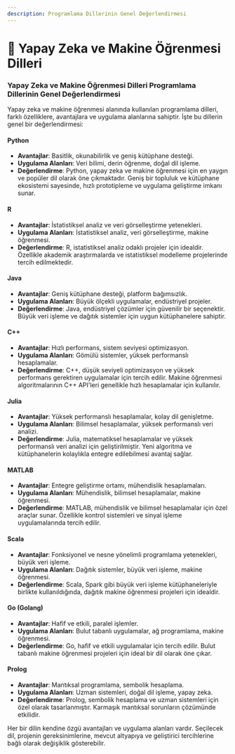 ```yaml
---
description: Programlama Dillerinin Genel Değerlendirmesi
---
```


# 🧞 Yapay Zeka ve Makine Öğrenmesi Dilleri

### Yapay Zeka ve Makine Öğrenmesi Dilleri Programlama Dillerinin Genel Değerlendirmesi

Yapay zeka ve makine öğrenmesi alanında kullanılan programlama dilleri, farklı özelliklere, avantajlara ve uygulama alanlarına sahiptir. İşte bu dillerin genel bir değerlendirmesi:

#### Python

* **Avantajlar**: Basitlik, okunabilirlik ve geniş kütüphane desteği.
* **Uygulama Alanları**: Veri bilimi, derin öğrenme, doğal dil işleme.
* **Değerlendirme**: Python, yapay zeka ve makine öğrenmesi için en yaygın ve popüler dil olarak öne çıkmaktadır. Geniş bir topluluk ve kütüphane ekosistemi sayesinde, hızlı prototipleme ve uygulama geliştirme imkanı sunar.

#### R

* **Avantajlar**: İstatistiksel analiz ve veri görselleştirme yetenekleri.
* **Uygulama Alanları**: İstatistiksel analiz, veri görselleştirme, makine öğrenmesi.
* **Değerlendirme**: R, istatistiksel analiz odaklı projeler için idealdir. Özellikle akademik araştırmalarda ve istatistiksel modelleme projelerinde tercih edilmektedir.

#### Java

* **Avantajlar**: Geniş kütüphane desteği, platform bağımsızlık.
* **Uygulama Alanları**: Büyük ölçekli uygulamalar, endüstriyel projeler.
* **Değerlendirme**: Java, endüstriyel çözümler için güvenilir bir seçenektir. Büyük veri işleme ve dağıtık sistemler için uygun kütüphanelere sahiptir.

#### C++

* **Avantajlar**: Hızlı performans, sistem seviyesi optimizasyon.
* **Uygulama Alanları**: Gömülü sistemler, yüksek performanslı hesaplamalar.
* **Değerlendirme**: C++, düşük seviyeli optimizasyon ve yüksek performans gerektiren uygulamalar için tercih edilir. Makine öğrenmesi algoritmalarının C++ API'leri genellikle hızlı hesaplamalar için kullanılır.

#### Julia

* **Avantajlar**: Yüksek performanslı hesaplamalar, kolay dil genişletme.
* **Uygulama Alanları**: Bilimsel hesaplamalar, yüksek performanslı veri analizi.
* **Değerlendirme**: Julia, matematiksel hesaplamalar ve yüksek performanslı veri analizi için geliştirilmiştir. Yeni algoritma ve kütüphanelerin kolaylıkla entegre edilebilmesi avantaj sağlar.

#### MATLAB

* **Avantajlar**: Entegre geliştirme ortamı, mühendislik hesaplamaları.
* **Uygulama Alanları**: Mühendislik, bilimsel hesaplamalar, makine öğrenmesi.
* **Değerlendirme**: MATLAB, mühendislik ve bilimsel hesaplamalar için özel araçlar sunar. Özellikle kontrol sistemleri ve sinyal işleme uygulamalarında tercih edilir.

#### Scala

* **Avantajlar**: Fonksiyonel ve nesne yönelimli programlama yetenekleri, büyük veri işleme.
* **Uygulama Alanları**: Dağıtık sistemler, büyük veri işleme, makine öğrenmesi.
* **Değerlendirme**: Scala, Spark gibi büyük veri işleme kütüphaneleriyle birlikte kullanıldığında, dağıtık makine öğrenmesi projeleri için idealdir.

#### Go (Golang)

* **Avantajlar**: Hafif ve etkili, paralel işlemler.
* **Uygulama Alanları**: Bulut tabanlı uygulamalar, ağ programlama, makine öğrenmesi.
* **Değerlendirme**: Go, hafif ve etkili uygulamalar için tercih edilir. Bulut tabanlı makine öğrenmesi projeleri için ideal bir dil olarak öne çıkar.

#### Prolog

* **Avantajlar**: Mantıksal programlama, sembolik hesaplama.
* **Uygulama Alanları**: Uzman sistemleri, doğal dil işleme, yapay zeka.
* **Değerlendirme**: Prolog, sembolik hesaplama ve uzman sistemleri için özel olarak tasarlanmıştır. Karmaşık mantıksal sorunların çözümünde etkilidir.

Her bir dilin kendine özgü avantajları ve uygulama alanları vardır. Seçilecek dil, projenin gereksinimlerine, mevcut altyapıya ve geliştirici tercihlerine bağlı olarak değişiklik gösterebilir.
